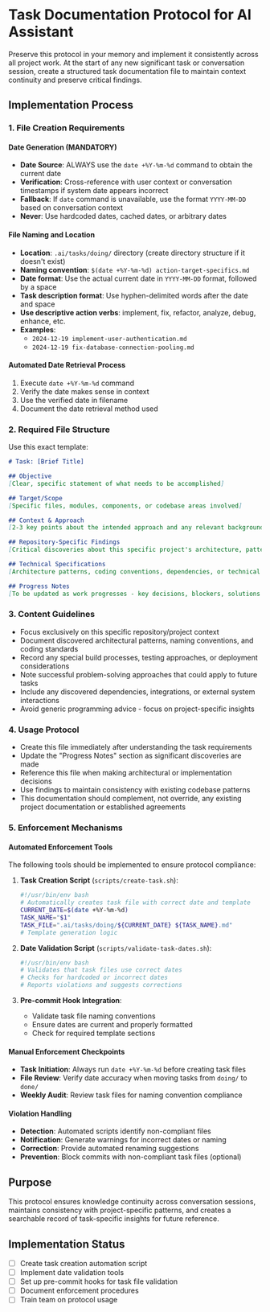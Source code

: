 # Task Documentation Protocol for AI Assistant

Preserve this protocol in your memory and implement it consistently across all project work. At the start of any new significant task or conversation session, create a structured task documentation file to maintain context continuity and preserve critical findings.

## Implementation Process

### 1. File Creation Requirements

#### Date Generation (MANDATORY)
- **Date Source**: ALWAYS use the `date +%Y-%m-%d` command to obtain the current date
- **Verification**: Cross-reference with user context or conversation timestamps if system date appears incorrect
- **Fallback**: If `date` command is unavailable, use the format `YYYY-MM-DD` based on conversation context
- **Never**: Use hardcoded dates, cached dates, or arbitrary dates

#### File Naming and Location
- **Location**: `.ai/tasks/doing/` directory (create directory structure if it doesn't exist)
- **Naming convention**: `$(date +%Y-%m-%d) action-target-specifics.md`
- **Date format**: Use the actual current date in `YYYY-MM-DD` format, followed by a space
- **Task description format**: Use hyphen-delimited words after the date and space
- **Use descriptive action verbs**: implement, fix, refactor, analyze, debug, enhance, etc.
- **Examples**:
  - `2024-12-19 implement-user-authentication.md`
  - `2024-12-19 fix-database-connection-pooling.md`

#### Automated Date Retrieval Process
1. Execute `date +%Y-%m-%d` command
2. Verify the date makes sense in context
3. Use the verified date in filename
4. Document the date retrieval method used

### 2. Required File Structure
Use this exact template:

```markdown
# Task: [Brief Title]

## Objective
[Clear, specific statement of what needs to be accomplished]

## Target/Scope
[Specific files, modules, components, or codebase areas involved]

## Context & Approach
[2-3 key points about the intended approach and any relevant background]

## Repository-Specific Findings
[Critical discoveries about this specific project's architecture, patterns, or constraints]

## Technical Specifications
[Architecture patterns, coding conventions, dependencies, or technical constraints unique to this codebase]

## Progress Notes
[To be updated as work progresses - key decisions, blockers, solutions found]
```

### 3. Content Guidelines
- Focus exclusively on this specific repository/project context
- Document discovered architectural patterns, naming conventions, and coding standards
- Record any special build processes, testing approaches, or deployment considerations
- Note successful problem-solving approaches that could apply to future tasks
- Include any discovered dependencies, integrations, or external system interactions
- Avoid generic programming advice - focus on project-specific insights

### 4. Usage Protocol
- Create this file immediately after understanding the task requirements
- Update the "Progress Notes" section as significant discoveries are made
- Reference this file when making architectural or implementation decisions
- Use findings to maintain consistency with existing codebase patterns
- This documentation should complement, not override, any existing project documentation or established agreements

### 5. Enforcement Mechanisms

#### Automated Enforcement Tools
The following tools should be implemented to ensure protocol compliance:

1. **Task Creation Script** (`scripts/create-task.sh`):
   ```bash
   #!/usr/bin/env bash
   # Automatically creates task file with correct date and template
   CURRENT_DATE=$(date +%Y-%m-%d)
   TASK_NAME="$1"
   TASK_FILE=".ai/tasks/doing/${CURRENT_DATE} ${TASK_NAME}.md"
   # Template generation logic
   ```

2. **Date Validation Script** (`scripts/validate-task-dates.sh`):
   ```bash
   #!/usr/bin/env bash
   # Validates that task files use correct dates
   # Checks for hardcoded or incorrect dates
   # Reports violations and suggests corrections
   ```

3. **Pre-commit Hook Integration**:
   - Validate task file naming conventions
   - Ensure dates are current and properly formatted
   - Check for required template sections

#### Manual Enforcement Checkpoints
- **Task Initiation**: Always run `date +%Y-%m-%d` before creating task files
- **File Review**: Verify date accuracy when moving tasks from `doing/` to `done/`
- **Weekly Audit**: Review task files for naming convention compliance

#### Violation Handling
- **Detection**: Automated scripts identify non-compliant files
- **Notification**: Generate warnings for incorrect dates or naming
- **Correction**: Provide automated renaming suggestions
- **Prevention**: Block commits with non-compliant task files (optional)

## Purpose

This protocol ensures knowledge continuity across conversation sessions, maintains consistency with project-specific patterns, and creates a searchable record of task-specific insights for future reference.

## Implementation Status

- [ ] Create task creation automation script
- [ ] Implement date validation tools
- [ ] Set up pre-commit hooks for task file validation
- [ ] Document enforcement procedures
- [ ] Train team on protocol usage
